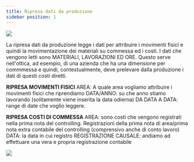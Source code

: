 ```yaml
---
title: Ripresa dati da produzione
sidebar position: 1 
---
```

![](/img/it-it/controlling/production.png)


 La ripresa dati da produzione legge i dati per attribuire i movimenti fisici e quindi la movimentazione dei materiali su commessa ed i costi. I dati che vengono letti sono MATERIALI, LAVORAZIONI ED ORE. Questo serve nell'ottica, ad esempio, di una azienda che ha una dimensione per commmessa e quindi, contestualmente, deve prelevare dalla produzione i dati di questi costi diretti. 

 **RIPRESA MOVIMENTI FISICI**
 AREA: A quale area vogliamo attribuire i movimenti fisici che riprendiamo
 DATA/ANNO: su che anno stiamo lavorando (solitamente viene inserita la data odierna) 
 DA DATA A DATA: range di date che voglio leggere. 

 **RIPRESA COSTI DI COMMESSA**
 AREA: sono costi che vengono registrati nella prima nota del controlling. Registrazioni della prima nota di area/prima nota extra contabile del controlling (comprensivo anche di conto lavoro)
 DATA: la data in cui registro 
 REGISTRAZIONE CAUSALE: andiamo ad effettuare una vera e propria registrazione contabile

 ![](/img/it-it/controlling/ripresa-movimenti-fisici-e-ripresa-costi-di-commessa.png)

 